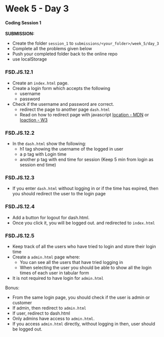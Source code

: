 
# Week 5 - Day 3

#### Coding Session 1

**SUBMISSION:**
- Create  the folder `session_1`  to `submissions/<your_folder>/week_5/day_3`
- Complete all the problems given below
- Push your completed folder back to the online repo
- use localStorage

### FSD.JS.12.1

- Create an `index.html` page.
- Create a login form which accepts the following
    - username
    - password
- Check if the username and password are correct.
    - redirect the page to another page `dash.html`
    - Read on how to redirect page with javascript [location - MDN](https://developer.mozilla.org/en-US/docs/Web/API/Window/location) or [loaction - W3](https://www.w3schools.com/howto/howto_js_redirect_webpage.asp)

### FSD.JS.12.2

- In the `dash.html` show the following:
    - h1 tag showing the username of the logged in user
    - a p tag with Login time
    - another p tag with end time for session (Keep 5 min from login as session end time)

### FSD.JS.12.3

- If you enter `dash.html` without logging in or if the time has expired, then you should redirect the user to the login page

### FSD.JS.12.4

- Add a button for logout for dash.html.
- Once you click it, you will be logged out. and redirected to `index.html`


### FSD.JS.12.5

- Keep track of all the users who have tried to login and store their login time 
- Create a `admin.html` page where:
    - You can see all the users that have tried logging in
    - When selecting the user you should be able to show all the login times of each user in tabular form
- It is not required to have login for `admin.html`



Bonus:

- From the same login page, you should check if the user is admin or customer
- If admin, then redirect to `admin.html`
- If user, redirect to dash.html
- Only admins have access to `admin.html`.
- If you access `admin.html` directly, without logging in then, user should be logged out.